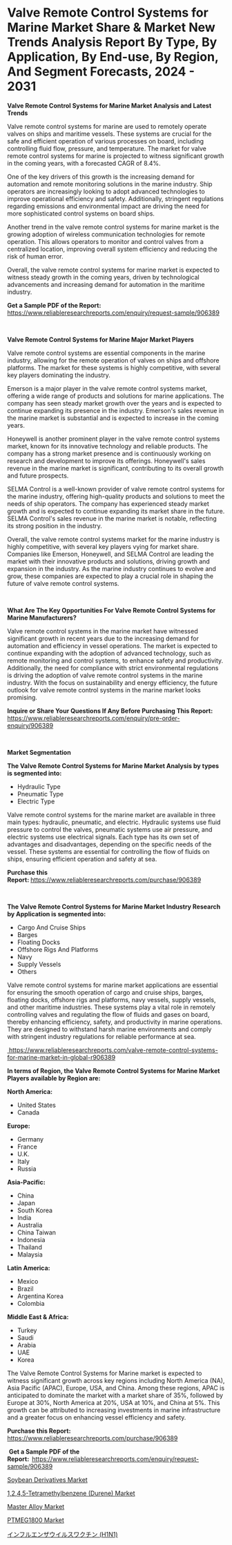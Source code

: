 <p><h1>Valve Remote Control Systems for Marine Market Share & Market New Trends Analysis Report By Type, By Application, By End-use, By Region, And Segment Forecasts, 2024 - 2031</h1></p><p><strong>Valve Remote Control Systems for Marine Market Analysis and Latest Trends</strong></p>
<p><p>Valve remote control systems for marine are used to remotely operate valves on ships and maritime vessels. These systems are crucial for the safe and efficient operation of various processes on board, including controlling fluid flow, pressure, and temperature. The market for valve remote control systems for marine is projected to witness significant growth in the coming years, with a forecasted CAGR of 8.4%. </p><p>One of the key drivers of this growth is the increasing demand for automation and remote monitoring solutions in the marine industry. Ship operators are increasingly looking to adopt advanced technologies to improve operational efficiency and safety. Additionally, stringent regulations regarding emissions and environmental impact are driving the need for more sophisticated control systems on board ships.</p><p>Another trend in the valve remote control systems for marine market is the growing adoption of wireless communication technologies for remote operation. This allows operators to monitor and control valves from a centralized location, improving overall system efficiency and reducing the risk of human error.</p><p>Overall, the valve remote control systems for marine market is expected to witness steady growth in the coming years, driven by technological advancements and increasing demand for automation in the maritime industry.</p></p>
<p><strong>Get a Sample PDF of the Report:&nbsp;</strong> <a href="https://www.reliableresearchreports.com/enquiry/request-sample/906389">https://www.reliableresearchreports.com/enquiry/request-sample/906389</a></p>
<p>&nbsp;</p>
<p><strong>Valve Remote Control Systems for Marine Major Market Players</strong></p>
<p><p>Valve remote control systems are essential components in the marine industry, allowing for the remote operation of valves on ships and offshore platforms. The market for these systems is highly competitive, with several key players dominating the industry.</p><p>Emerson is a major player in the valve remote control systems market, offering a wide range of products and solutions for marine applications. The company has seen steady market growth over the years and is expected to continue expanding its presence in the industry. Emerson's sales revenue in the marine market is substantial and is expected to increase in the coming years.</p><p>Honeywell is another prominent player in the valve remote control systems market, known for its innovative technology and reliable products. The company has a strong market presence and is continuously working on research and development to improve its offerings. Honeywell's sales revenue in the marine market is significant, contributing to its overall growth and future prospects.</p><p>SELMA Control is a well-known provider of valve remote control systems for the marine industry, offering high-quality products and solutions to meet the needs of ship operators. The company has experienced steady market growth and is expected to continue expanding its market share in the future. SELMA Control's sales revenue in the marine market is notable, reflecting its strong position in the industry.</p><p>Overall, the valve remote control systems market for the marine industry is highly competitive, with several key players vying for market share. Companies like Emerson, Honeywell, and SELMA Control are leading the market with their innovative products and solutions, driving growth and expansion in the industry. As the marine industry continues to evolve and grow, these companies are expected to play a crucial role in shaping the future of valve remote control systems.</p></p>
<p>&nbsp;</p>
<p><strong>What Are The Key Opportunities For Valve Remote Control Systems for Marine Manufacturers?</strong></p>
<p><p>Valve remote control systems in the marine market have witnessed significant growth in recent years due to the increasing demand for automation and efficiency in vessel operations. The market is expected to continue expanding with the adoption of advanced technology, such as remote monitoring and control systems, to enhance safety and productivity. Additionally, the need for compliance with strict environmental regulations is driving the adoption of valve remote control systems in the marine industry. With the focus on sustainability and energy efficiency, the future outlook for valve remote control systems in the marine market looks promising.</p></p>
<p><strong>Inquire or Share Your Questions If Any Before Purchasing This Report:</strong> <a href="https://www.reliableresearchreports.com/enquiry/pre-order-enquiry/906389">https://www.reliableresearchreports.com/enquiry/pre-order-enquiry/906389</a></p>
<p>&nbsp;</p>
<p><strong>Market Segmentation</strong></p>
<p><strong>The Valve Remote Control Systems for Marine Market Analysis by types is segmented into:</strong></p>
<p><ul><li>Hydraulic Type</li><li>Pneumatic Type</li><li>Electric Type</li></ul></p>
<p><p>Valve remote control systems for the marine market are available in three main types: hydraulic, pneumatic, and electric. Hydraulic systems use fluid pressure to control the valves, pneumatic systems use air pressure, and electric systems use electrical signals. Each type has its own set of advantages and disadvantages, depending on the specific needs of the vessel. These systems are essential for controlling the flow of fluids on ships, ensuring efficient operation and safety at sea.</p></p>
<p><strong>Purchase this Report:&nbsp;</strong><a href="https://www.reliableresearchreports.com/purchase/906389">https://www.reliableresearchreports.com/purchase/906389</a></p>
<p>&nbsp;</p>
<p><strong>The Valve Remote Control Systems for Marine Market Industry Research by Application is segmented into:</strong></p>
<p><ul><li>Cargo And Cruise Ships</li><li>Barges</li><li>Floating Docks</li><li>Offshore Rigs And Platforms</li><li>Navy</li><li>Supply Vessels</li><li>Others</li></ul></p>
<p><p>Valve remote control systems for marine market applications are essential for ensuring the smooth operation of cargo and cruise ships, barges, floating docks, offshore rigs and platforms, navy vessels, supply vessels, and other maritime industries. These systems play a vital role in remotely controlling valves and regulating the flow of fluids and gases on board, thereby enhancing efficiency, safety, and productivity in marine operations. They are designed to withstand harsh marine environments and comply with stringent industry regulations for reliable performance at sea.</p></p>
<p><a href="https://www.reliableresearchreports.com/valve-remote-control-systems-for-marine-market-in-global-r906389">&nbsp;https://www.reliableresearchreports.com/valve-remote-control-systems-for-marine-market-in-global-r906389</a></p>
<p><strong>In terms of Region, the Valve Remote Control Systems for Marine Market Players available by Region are:</strong></p>
<p>
    <p> <strong> North America: </strong>
        <ul>
            <li>United States</li>
            <li>Canada</li>
        </ul>
        </p> 
    <p> <strong> Europe: </strong>
        <ul>
            <li>Germany</li>
            <li>France</li>
            <li>U.K.</li>
            <li>Italy</li>
            <li>Russia</li>
        </ul>
        </p> 
    <p> <strong> Asia-Pacific: </strong>
        <ul>
            <li>China</li>
            <li>Japan</li>
            <li>South Korea</li>
            <li>India</li>
            <li>Australia</li>
            <li>China Taiwan</li>
            <li>Indonesia</li>
            <li>Thailand</li>
            <li>Malaysia</li>
        </ul>
        </p> 
    <p> <strong> Latin America: </strong>
        <ul>
            <li>Mexico</li>
            <li>Brazil</li>
            <li>Argentina Korea</li>
            <li>Colombia</li>
        </ul>
        </p> 
    <p> <strong> Middle East & Africa: </strong>
        <ul>
            <li>Turkey</li>
            <li>Saudi</li>
            <li>Arabia</li>
            <li>UAE</li>
            <li>Korea</li>
        </ul>
    </p>
    </p>
<p><p>The Valve Remote Control Systems for Marine market is expected to witness significant growth across key regions including North America (NA), Asia Pacific (APAC), Europe, USA, and China. Among these regions, APAC is anticipated to dominate the market with a market share of 35%, followed by Europe at 30%, North America at 20%, USA at 10%, and China at 5%. This growth can be attributed to increasing investments in marine infrastructure and a greater focus on enhancing vessel efficiency and safety.</p></p>
<p><strong>Purchase this Report: </strong><a href="https://www.reliableresearchreports.com/purchase/906389">https://www.reliableresearchreports.com/purchase/906389</a></p>
<p>&nbsp;<strong>Get a Sample PDF of the Report:&nbsp;&nbsp;</strong><a href="https://www.reliableresearchreports.com/enquiry/request-sample/906389">https://www.reliableresearchreports.com/enquiry/request-sample/906389</a></p>
<p><strong></strong></p>
<p><p><a href="https://issuu.com/reportprime-2/docs/soybean-derivatives-market-size-203_be1285f74b0cd1">Soybean Derivatives Market</a></p><p><a href="https://issuu.com/reportprime-2/docs/1245-tetramethylbenzene-durene-mark_a2983ec9d75a90">1,2,4,5-Tetramethylbenzene (Durene) Market</a></p><p><a href="https://issuu.com/reportprime-2/docs/master-alloy-market-size-2030.pptx_d86327d1c79dca">Master Alloy Market</a></p><p><a href="https://github.com/globismark/Market-Research-Report-List-5/blob/main/ptmeg1800-market.md">PTMEG1800 Market</a></p><p><a href="https://github.com/lababdou/Market-Research-Report-List-5/blob/main/624982987343.md">インフルエンザウイルスワクチン (H1N1)</a></p></p>